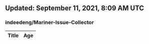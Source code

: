 ## Updated: September 11, 2021, 8:09 AM UTC


### indeedeng/Mariner-Issue-Collector
|**Title**|**Age**|
|:----|:----|